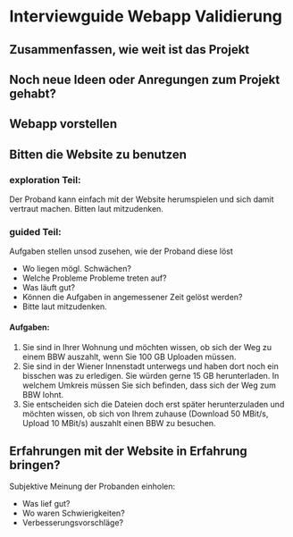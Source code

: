 # Interviewguide Webapp Validierung

## Zusammenfassen, wie weit ist das Projekt

## Noch neue Ideen oder Anregungen zum Projekt gehabt?

## Webapp vorstellen

## Bitten die Website zu benutzen
### exploration Teil:
Der Proband kann einfach mit der Website herumspielen und sich damit vertraut machen. Bitten laut mitzudenken.
### guided Teil:
Aufgaben stellen unsod zusehen, wie der Proband diese löst
- Wo liegen mögl. Schwächen?
- Welche Probleme Probleme treten auf?
- Was läuft gut?
- Können die Aufgaben in angemessener Zeit gelöst werden?
- Bitte laut mitzudenken.
#### Aufgaben:
1. Sie sind in Ihrer Wohnung und möchten wissen, ob sich der Weg zu einem BBW auszahlt, wenn Sie 100 GB Uploaden müssen.
2. Sie sind in der Wiener Innenstadt unterwegs und haben dort noch ein bisschen was zu erledigen. Sie würden gerne 15 GB herunterladen. In welchem Umkreis müssen Sie sich befinden, dass sich der Weg zum BBW lohnt.
3. Sie entscheiden sich die Dateien doch erst später herunterzuladen und möchten wissen, ob sich von Ihrem zuhause (Download 50 MBit/s, Upload 10 MBit/s) auszahlt einen BBW zu besuchen.
## Erfahrungen mit der Website in Erfahrung bringen?
Subjektive Meinung der Probanden einholen:
- Was lief gut?
- Wo waren Schwierigkeiten?
- Verbesserungsvorschläge?